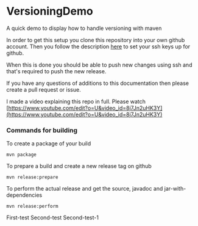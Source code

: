 # VersioningDemo

A quick demo to display how to handle versioning with maven

In order to get this setup you clone this repository into your own github account. Then you follow the description [here](https://help.github.com/articles/generating-a-new-ssh-key-and-adding-it-to-the-ssh-agent/) to set your ssh keys up for github.

When this is done you should be able to push new changes using ssh and that's required to push the new release.

If you have any questions of additions to this documentation then please create a pull request or issue.

I made a video explaining this repo in full. Please watch [https://www.youtube.com/edit?o=U&video_id=8j7Jn2uHK3Y](https://www.youtube.com/edit?o=U&video_id=8j7Jn2uHK3Y)

### Commands for building

To create a package of your build
```
mvn package
```

To prepare a build and create a new release tag on github
```
mvn release:prepare
```

To perform the actual release and get the source, javadoc and jar-with-dependencies
```
mvn release:perform
```

First-test
Second-test
Second-test-1

